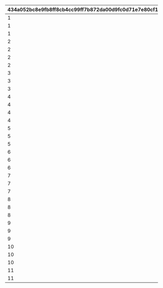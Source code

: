 |434a052bc8e9fb8ff8cb4cc99ff7b872da00d9fc0d71e7e80cf177393e15c93f|1ceda40092f3c8247760abe5367df30f73244930424b510e24ec1720904e4830|196a21b6373b05c7c3c8e16d30baaff793e79fb941dea8a96b2409dbae806635|
| --- | --- | --- |
|1|101|1|
|1|103|2|
|1|105|3|
|2|101|4|
|2|102|5|
|2|103|6|
|2|105|7|
|3|101|8|
|3|102|9|
|3|103|10|
|4|101|11|
|4|103|12|
|4|104|13|
|4|105|14|
|5|103|15|
|5|104|16|
|5|105|17|
|6|102|18|
|6|104|19|
|6|106|20|
|7|101|21|
|7|102|22|
|7|106|23|
|8|102|24|
|8|103|25|
|8|106|26|
|9|103|27|
|9|104|28|
|9|105|29|
|10|101|30|
|10|103|31|
|10|105|32|
|11|107|33|
|11|108|34|